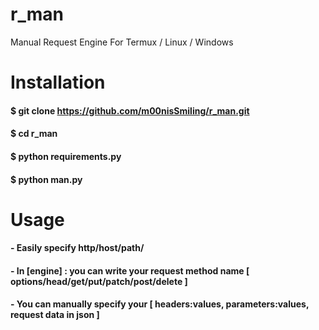 # r_man
Manual Request Engine For Termux / Linux / Windows 

# Installation
#### $ git clone https://github.com/m00nisSmiling/r_man.git
#### $ cd r_man
#### $ python requirements.py
#### $ python man.py

# Usage 
#### - Easily specify http/host/path/
#### - In [engine] : you can write your request method name [ options/head/get/put/patch/post/delete ]
#### - You can manually specify your [ headers:values, parameters:values, request data in json ]

